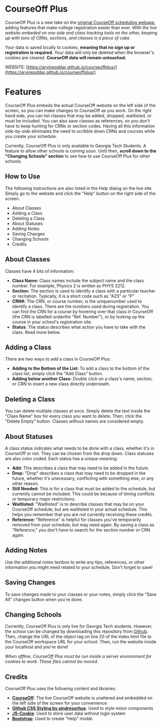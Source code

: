 # CourseOff Plus

CourseOff Plus is a new take on the [original CourseOff scheduling webapp](https://courseoff.com/), adding features that make college registration easier than ever. _With the live website embeded on one side and class tracking tools on the other, keeping up with tons of CRNs, sections, and classes is a piece of cake._

Your data is saved locally to cookies, **meaning that no sign up or registration is required.** Your data will only be deleted when the browser's cookies are cleared. **CourseOff data will remain untouched.**

WEBSITE: [https://arvinpoddar.github.io/courseoffplus/](https://arvinpoddar.github.io/courseoffplus/)

# Features

CourseOff Plus embeds the actual CourseOff website on the left side of the screen, so you can make changes to CourseOff as you work. On the right hand side, you can list classes that may be added, dropped, waitlisted, or must be included. You can also save classes as references, so you don't have to keep hunting for CRNs or section codes. Having all this information side-by-side eliminates the need to scribble down CRNs and courses while you create your schedule.

Currently, CourseOff Plus is only available to Georgia Tech Students. A feature to allow other schools is coming soon. Until then, **scroll down to the "Changing Schools" section** to see how to use CourseOff Plus for other schools.

## How to Use

The following instructions are also listed in the Help dialog on the live site. Simply go to the website and click the "Help" button on the right side of the screen.

- About Classes
- Adding a Class
- Deleting a Class
- About Statuses
- Adding Notes
- Saving Changes
- Changing Schools
- Credits

## About Classes

Classes have 4 bits of information:

- **Class Name:** Class names include the subject name and the class number. For example, Physics 2 is written as PHYS 2212.
- **Section:** The section is used to identify a class with a particular teacher or recitation. Typically, it is a short code such as "A25" or "P"
- **CRN#:** The CRN, or course number, is the uniquenumber used to identify a class. There are the numbers used during registration. You can find the CRN for a course by hovering over that class in CourseOff (the CRN is labelled underthe "Ref. Number"), or by looking up the course in your school's registration site.
- **Status**: The status describes what action you have to take with the class. Read more below.

## Adding a Class

There are two ways to add a class in CourseOff Plus:

- **Adding to the Bottom of the List:** To add a class to the bottom of the class list, simply click the "Add Class" button.
- **Adding below another Class:** Double click on a class's name, section, or CRN to insert a new class directly underneath.

## Deleting a Class

You can delete multiple classes at once. Simply delete the text inside the "Class Name" box for every class you want to delete. Then, click the "Delete Empty" button. Classes without names are considered empty.

## About Statuses

A class status indicates what needs to be done with a class, whether it's in CourseOff or not. They can be chosen from the drop down. Class statuses are also color coded. Each status has a unique meaning:

- **Add:** This describes a class that may need to be added in the future.
- **Drop:** "Drop" describes a class that may need to be dropped in the future, whether it's unecessary, conflicting with something else, or
  any other reason.
- **Still Needed:** This is for a class that must be added to the schedule, but currently cannot be included. This could be because of
  timing conflicts or temporary major restrictions.
- **Waitlisted:** "Waitlisted" is to describe classes that may be on your CourseOff schedule, but are waitlisted in your actual schedule.
  This helps you remember that you are not currently receiving these
  credits.
- **Reference:** "Reference" is helpful for classes you've temporarily removed from your schedule, but may need again. By saving a class as
  "Reference," you don't have to search for the section number or CRN
  again.

## Adding Notes

Use the additional notes textbox to write any tips, references, or other information you might need related to your schedule. Don't forget to save!

## Saving Changes

To save changes made to your classes or your notes, simply click the "Save All" changes button when you're done.

## Changing Schools

Currently, CourseOff Plus is only live for Georgia Tech students. However, the school can be changed by downloading this repository from [Github](https://github.com/arvinpoddar/courseoffplus). Then, change the URL of the object tag on line 20 of the index.html file to the CourseOff workspace URL for your school. Then, run the website inside your localhost and you're done!

_When offline, CourseOff Plus must be run inside a server environment for cookies to work. These files cannot be moved._

## Credits

CourseOff Plus uses the following content and libraries:

- [**CourseOff**](https://courseoff.com/): The live CourseOff website is unaltered and embedded on the left side of the screen for your convenience
- [**Github CSS Styling by sindresorhus**](https://github.com/sindresorhus/github-markdown-css): Used to style minor components
- [**JS-Cookie**](https://github.com/js-cookie/js-cookie): Used to store user data without login system
- [**Bootstrap**](https://getbootstrap.com/): Used to create "Help" modal.
